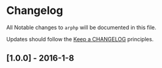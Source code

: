 # Changelog

All Notable changes to `arphp` will be documented in this file.

Updates should follow the [Keep a CHANGELOG](http://keepachangelog.com/) principles.

## [1.0.0] -  2016-1-8

